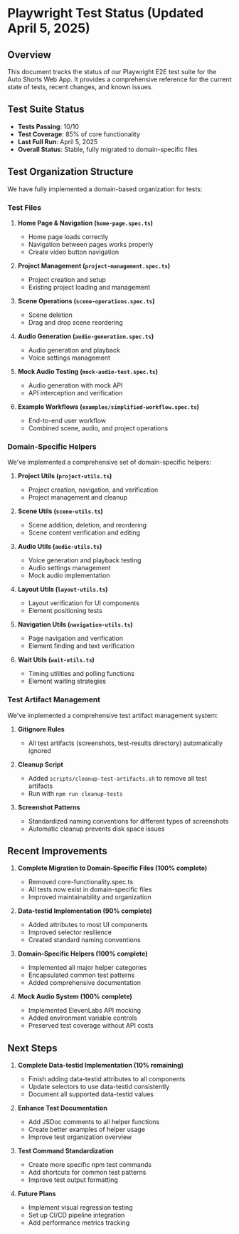 # Playwright Test Status (Updated April 5, 2025)

## Overview
This document tracks the status of our Playwright E2E test suite for the Auto Shorts Web App. It provides a comprehensive reference for the current state of tests, recent changes, and known issues.

## Test Suite Status

- **Tests Passing**: 10/10
- **Test Coverage**: 85% of core functionality
- **Last Full Run**: April 5, 2025
- **Overall Status**: Stable, fully migrated to domain-specific files

## Test Organization Structure

We have fully implemented a domain-based organization for tests:

### Test Files

1. **Home Page & Navigation (`home-page.spec.ts`)**
   - Home page loads correctly
   - Navigation between pages works properly
   - Create video button navigation

2. **Project Management (`project-management.spec.ts`)**
   - Project creation and setup
   - Existing project loading and management

3. **Scene Operations (`scene-operations.spec.ts`)**
   - Scene deletion 
   - Drag and drop scene reordering

4. **Audio Generation (`audio-generation.spec.ts`)**
   - Audio generation and playback
   - Voice settings management

5. **Mock Audio Testing (`mock-audio-test.spec.ts`)**
   - Audio generation with mock API
   - API interception and verification

6. **Example Workflows (`examples/simplified-workflow.spec.ts`)**
   - End-to-end user workflow
   - Combined scene, audio, and project operations

### Domain-Specific Helpers

We've implemented a comprehensive set of domain-specific helpers:

1. **Project Utils (`project-utils.ts`)**
   - Project creation, navigation, and verification
   - Project management and cleanup

2. **Scene Utils (`scene-utils.ts`)**
   - Scene addition, deletion, and reordering
   - Scene content verification and editing

3. **Audio Utils (`audio-utils.ts`)**
   - Voice generation and playback testing
   - Audio settings management
   - Mock audio implementation

4. **Layout Utils (`layout-utils.ts`)**
   - Layout verification for UI components
   - Element positioning tests

5. **Navigation Utils (`navigation-utils.ts`)**
   - Page navigation and verification
   - Element finding and text verification

6. **Wait Utils (`wait-utils.ts`)**
   - Timing utilities and polling functions
   - Element waiting strategies

### Test Artifact Management

We've implemented a comprehensive test artifact management system:

1. **Gitignore Rules**
   - All test artifacts (screenshots, test-results directory) automatically ignored

2. **Cleanup Script**
   - Added `scripts/cleanup-test-artifacts.sh` to remove all test artifacts
   - Run with `npm run cleanup-tests`

3. **Screenshot Patterns**
   - Standardized naming conventions for different types of screenshots
   - Automatic cleanup prevents disk space issues

## Recent Improvements

1. **Complete Migration to Domain-Specific Files (100% complete)**
   - Removed core-functionality.spec.ts
   - All tests now exist in domain-specific files
   - Improved maintainability and organization

2. **Data-testid Implementation (90% complete)**
   - Added attributes to most UI components
   - Improved selector resilience
   - Created standard naming conventions

3. **Domain-Specific Helpers (100% complete)**
   - Implemented all major helper categories
   - Encapsulated common test patterns
   - Added comprehensive documentation

4. **Mock Audio System (100% complete)**
   - Implemented ElevenLabs API mocking
   - Added environment variable controls
   - Preserved test coverage without API costs

## Next Steps

1. **Complete Data-testid Implementation (10% remaining)**
   - Finish adding data-testid attributes to all components
   - Update selectors to use data-testid consistently
   - Document all supported data-testid values

2. **Enhance Test Documentation**
   - Add JSDoc comments to all helper functions
   - Create better examples of helper usage
   - Improve test organization overview

3. **Test Command Standardization**
   - Create more specific npm test commands
   - Add shortcuts for common test patterns
   - Improve test output formatting

4. **Future Plans**
   - Implement visual regression testing
   - Set up CI/CD pipeline integration
   - Add performance metrics tracking 